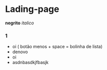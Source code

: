 # Lading-page

**negrito** _italico_

### 1

- oi ( botão menos +  space = bolinha de lista)
- denovo
- oi
- asdnbasdkjfbasjk